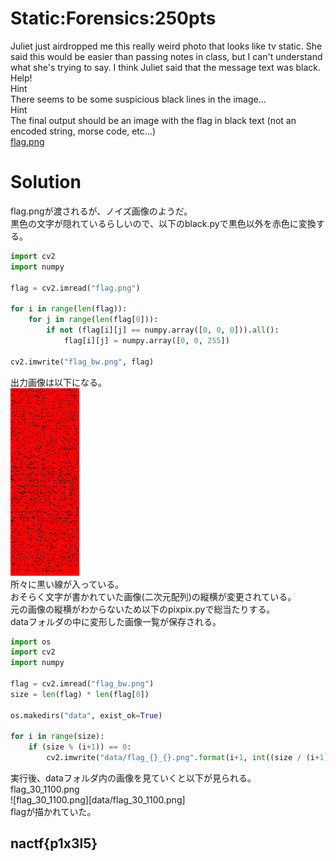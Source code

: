 # Static:Forensics:250pts
Juliet just airdropped me this really weird photo that looks like tv static. She said this would be easier than passing notes in class, but I can't understand what she's trying to say. I think Juliet said that the message text was black. Help!  
Hint  
There seems to be some suspicious black lines in the image…  
Hint  
The final output should be an image with the flag in black text (not an encoded string, morse code, etc...)  
[flag.png](flag.png)  

# Solution
flag.pngが渡されるが、ノイズ画像のようだ。  
黒色の文字が隠れているらしいので、以下のblack.pyで黒色以外を赤色に変換する。  
```python:black.py
import cv2
import numpy

flag = cv2.imread("flag.png")

for i in range(len(flag)):
    for j in range(len(flag[0])):
        if not (flag[i][j] == numpy.array([0, 0, 0])).all():
            flag[i][j] = numpy.array([0, 0, 255])

cv2.imwrite("flag_bw.png", flag)
```
出力画像は以下になる。  
![flag_bw.png](flag_bw.png)  
所々に黒い線が入っている。  
おそらく文字が書かれていた画像(二次元配列)の縦横が変更されている。  
元の画像の縦横がわからないため以下のpixpix.pyで総当たりする。  
dataフォルダの中に変形した画像一覧が保存される。  
```python:pixpix.py
import os
import cv2
import numpy

flag = cv2.imread("flag_bw.png")
size = len(flag) * len(flag[0])

os.makedirs("data", exist_ok=True)

for i in range(size):
    if (size % (i+1)) == 0:
        cv2.imwrite("data/flag_{}_{}.png".format(i+1, int((size / (i+1)))), numpy.reshape(flag, [int(i+1), int(size / (i+1)), -1]))
```
実行後、dataフォルダ内の画像を見ていくと以下が見られる。  
flag_30_1100.png  
![flag_30_1100.png][data/flag_30_1100.png]  
flagが描かれていた。  

## nactf{p1x3l5}
